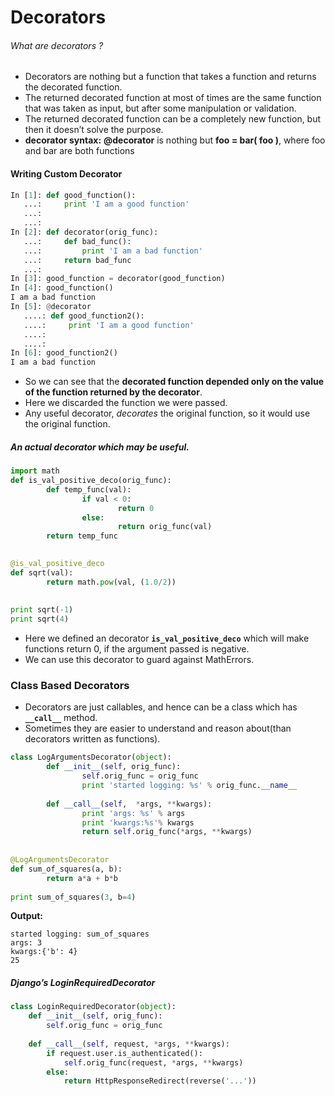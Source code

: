 # Decorators

###### What are decorators ?

- Decorators are nothing but a function that takes a function and returns the decorated function.
- The returned decorated function at most of times are the same function that was taken as input, but after some manipulation or validation.
- The returned decorated function can be a completely new function, but then it doesn’t solve the purpose.
- **decorator syntax:** **@decorator** is nothing but **foo = bar( foo )**, where foo and bar are both functions 

#### Writing Custom Decorator

```python
In [1]: def good_function():
   ...:     print 'I am a good function'
   ...:
   ...:
In [2]: def decorator(orig_func):
   ...:     def bad_func():
   ...:         print 'I am a bad function'
   ...:     return bad_func
   ...:
In [3]: good_function = decorator(good_function)
In [4]: good_function()
I am a bad function
In [5]: @decorator
   ....: def good_function2():
   ....:     print 'I am a good function'
   ....:
   ....:
In [6]: good_function2()
I am a bad function
```

- So we can see that the **decorated function depended only on the value of the function returned by the decorator**.
- Here we discarded the function we were passed.
- Any useful decorator, *decorates* the original function, so it would use the original function.

##### An actual decorator which may be useful.

```python
import math
def is_val_positive_deco(orig_func):
        def temp_func(val):
                if val < 0:
                        return 0
                else:
                        return orig_func(val)
        return temp_func

    
@is_val_positive_deco
def sqrt(val):
        return math.pow(val, (1.0/2))
    
    
print sqrt(-1)
print sqrt(4)
```

- Here we defined an decorator **`is_val_positive_deco`** which will make functions return 0, if the argument passed is negative. 
- We can use this decorator to guard against MathErrors.

### Class Based Decorators

- Decorators are just callables, and hence can be a class which has **`__call__`** method.
- Sometimes they are easier to understand and reason about(than decorators written as functions).

```python
class LogArgumentsDecorator(object):
        def __init__(self, orig_func):
                self.orig_func = orig_func
                print 'started logging: %s' % orig_func.__name__
                
        def __call__(self,  *args, **kwargs):
                print 'args: %s' % args
                print 'kwargs:%s'% kwargs
                return self.orig_func(*args, **kwargs)
            
            
@LogArgumentsDecorator
def sum_of_squares(a, b):
        return a*a + b*b
    
print sum_of_squares(3, b=4)
```

**Output:**

```
started logging: sum_of_squares
args: 3
kwargs:{'b': 4}
25
```

##### Django’s LoginRequiredDecorator

```python
class LoginRequiredDecorator(object):
    def __init__(self, orig_func):
        self.orig_func = orig_func
        
    def __call__(self, request, *args, **kwargs):
        if request.user.is_authenticated():
            self.orig_func(request, *args, **kwargs)
        else:
            return HttpResponseRedirect(reverse('...'))
```

